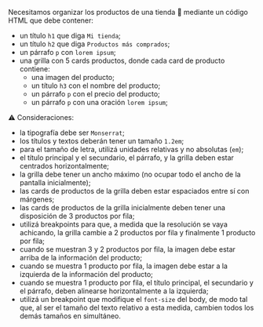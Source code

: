 Necesitamos organizar los productos de una tienda :convenience_store: mediante un código HTML que debe contener:

- un título `h1` que diga `Mi tienda`;
- un título `h2` que diga `Productos más comprados`;
- un párrafo `p` con `lorem ipsum`;
- una grilla con 5 cards productos, donde cada card de producto contiene:
  - una imagen del producto;
  - un título `h3` con el nombre del producto;
  - un párrafo `p` con el precio del producto;
  - un párrafo `p` con una oración `lorem ipsum`;

:warning: Consideraciones:

- la tipografía debe ser `Monserrat`;  
- los títulos y textos deberán tener un tamaño `1.2em`;
- para el tamaño de letra, utilizá unidades relativas y no absolutas (`em`);
- el título principal y el secundario, el párrafo, y la grilla deben estar centrados horizontalmente;
- la grilla debe tener un ancho máximo (no ocupar todo el ancho de la pantalla inicialmente);
- las cards de productos de la grilla deben estar espaciados entre sí con márgenes;
- las cards de productos de la grilla inicialmente deben tener una disposición de 3 productos por fila;
- utilizá breakpoints para que, a medida que la resolución se vaya achicando, la grilla cambie a 2 productos por fila y finalmente 1 producto por fila;
- cuando se muestran 3 y 2 productos por fila, la imagen debe estar arriba de la información del producto;
- cuando se muestra 1 producto por fila, la imagen debe estar a la izquierda de la información del producto;
- cuando se muestra 1 producto por fila, el título principal, el secundario y el párrafo, deben alinearse horizontalmente a la izquierda;
- utilizá un breakpoint que modifique el `font-size` del body, de modo tal que, al ser el tamaño del texto relativo a esta medida, cambien todos los demás tamaños en simultáneo.